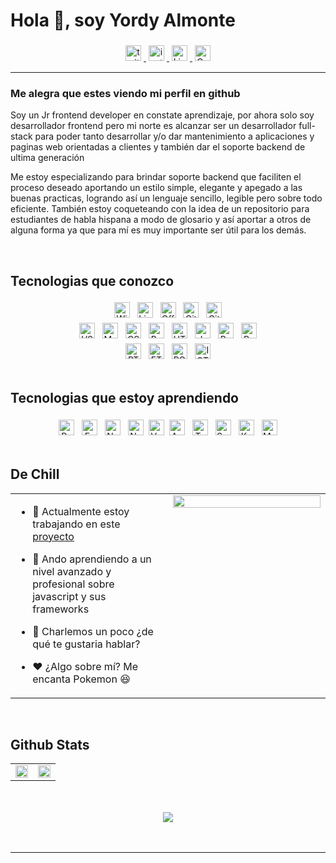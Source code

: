 # Hola 👋, soy Yordy Almonte


<div align="center">
<a href="https://twitter.com/https://twitter.com/yordyr06" target="_blank">
<img height="25" style="margin: 4px" src=https://img.shields.io/badge/twitter-%2300acee.svg?&style=for-the-badge&logo=twitter&logoColor=white alt='twitter'/>
</a>
<a href="https://instagram.com/https://www.instagram.com/yordyr06_/" target="_blank">
<img height="25" style="margin: 4px" src=https://img.shields.io/badge/Instagram-E4405F?style=for-the-badge&logo=instagram&logoColor=white alt='instagram'/>
</a>
<a href="https://linkedin.com/in/https://www.linkedin.com/in/yordy-almonte-5b0783231/" target="_blank">
<img height="25" style="margin: 4px" src="https://img.shields.io/badge/LinkedIn-0077B5?style=for-the-badge&logo=linkedin&logoColor=white" alt='LinkedIn'/>
</a>
<a href="https://www.codewars.com/users/dev_yordy" target="_blank">
<img height="25" style="margin: 4px" src="https://img.shields.io/badge/Codewars-B1361E?style=for-the-badge&logo=codewars&logoColor=grey" alt="Codewars"/>
</a>
</div>

-----------
### Me alegra que estes viendo mi perfil en github  
Soy un Jr frontend developer en constate aprendizaje, por ahora solo soy desarrollador frontend pero mi norte es alcanzar ser un desarrollador full-stack para poder tanto desarrollar y/o dar mantenimiento a aplicaciones y paginas web orientadas a clientes y también dar el soporte backend de ultima generación

Me estoy especializando para  brindar soporte backend que faciliten el proceso deseado aportando un estilo simple, elegante y apegado a las buenas practicas, logrando así un lenguaje sencillo, legible pero sobre todo eficiente. También estoy coqueteando con la idea de un repositorio para estudiantes de habla hispana a modo de glosario y así aportar a otros de alguna forma ya que para mí es muy importante ser útil para los demás.  
  

<br/>  


## Tecnologias que conozco  

<div align="center">

<div>
<img height="25" style="margin: 4px" src="https://img.shields.io/badge/Windows-0078D6?style=for-the-badge&logo=windows&logoColor=white" alt="Windows"/>  
<img height="25" style="margin: 4px" src="https://img.shields.io/badge/Linux-FCC624?style=for-the-badge&logo=linux&logoColor=black" alt="Linux"/>
<img height="25" style="margin: 4px" src="https://img.shields.io/badge/Microsoft_Office-D83B01?style=for-the-badge&logo=microsoft-office&logoColor=white" alt="Office"/>
<img height="25" style="margin: 4px" src="https://img.shields.io/badge/GIT-E44C30?style=for-the-badge&logo=git&logoColor=white" alt="Git"/>
<img height="25" style="margin: 4px" src="https://img.shields.io/badge/GitHub-100000?style=for-the-badge&logo=github&logoColor=white" alt="GitHub"/>
</div>

<div>
<img height="25" style="margin: 4px" src="https://img.shields.io/badge/Visual_Studio-5C2D91?style=for-the-badge&logo=visual%20studio&logoColor=white" alt="VS Code"/>
<img height="25" style="margin: 4px" src="https://img.shields.io/badge/Markdown-000000?style=for-the-badge&logo=markdown&logoColor=white" alt="Markdown"/>
<img height="25" style="margin: 4px" src="https://img.shields.io/badge/CSS3-1572B6?style=for-the-badge&logo=css3&logoColor=white" alt="CSS3"/>
<img height="25" style="margin: 4px" src="https://img.shields.io/badge/Bootstrap-563D7C?style=for-the-badge&logo=bootstrap&logoColor=white" alt="Bootstrap"/>
<img height="25" style="margin: 4px" src="https://img.shields.io/badge/HTML5-E34F26?style=for-the-badge&logo=html5&logoColor=white" alt="HTML"/>
<img height="25" style="margin: 4px" src="https://img.shields.io/badge/JavaScript-F7DF1E?style=for-the-badge&logo=javascript&logoColor=black" alt="JavaScript"/>
<img height="25" style="margin: 4px" src="https://img.shields.io/badge/React-20232A?style=for-the-badge&logo=react&logoColor=61DAFB" alt="React.js"/>
<img height="25" style="margin: 4px" src="https://img.shields.io/badge/Python-14354C?style=for-the-badge&logo=python&logoColor=white" alt="Python"/>
</div>

<div align="center">
<img height="25" style="margin: 4px" src="https://img.shields.io/badge/Bitcoin-000000?style=for-the-badge&logo=bitcoin&logoColor=white" alt="BTC"/>
<img height="25" style="margin: 4px" src="https://img.shields.io/badge/Ethereum-3C3C3D?style=for-the-badge&logo=Ethereum&logoColor=white" alt="ETH"/>
<img height="25" style="margin: 4px" src="https://img.shields.io/badge/polkadot-E6007A?style=for-the-badge&logo=polkadot&logoColor=000" alt="POT"/>
<img height="25" style="margin: 4px" src="https://img.shields.io/badge/iota-131F37?style=for-the-badge&logo=iota&logoColor=white" alt="IOTA"/>
</div>

</div>

<br/>  



## Tecnologias que estoy aprendiendo
<div align="center">
<img height="25" style="margin: 4px" src="https://img.shields.io/badge/PostgreSQL-316192?style=for-the-badge&logo=postgresql&logoColor=white" alt="PostgreSQL"/>
<img height="25" style="margin: 4px" src="https://img.shields.io/badge/Express.js-404D59?style=for-the-badge" alt="Express.js"/>
<img height="25" style="margin: 4px" src="https://img.shields.io/badge/Node.js-43853D?style=for-the-badge&logo=node.js&logoColor=white" alt="Node.js"/>
<img height="25" style="margin: 4px" src="https://img.shields.io/badge/Next-black?style=for-the-badge&logo=next.js&logoColor=white" alt="NextJS"/>
<img height="25" style= "magin: 4px" src="https://img.shields.io/badge/Vue.js-35495E?style=for-the-badge&logo=vue.js&logoColor=4FC08D" alt="Vue"/>
<img height="25" style="margin: 4px" src="https://img.shields.io/badge/Angular-DD0031?style=for-the-badge&logo=angular&logoColor=white" alt="Angular"/>
<img height="25" style="margin: 4px" src="https://img.shields.io/badge/TypeScript-007ACC?style=for-the-badge&logo=typescript&logoColor=white" alt="TypeScript"/>
<img height="25" style="margin: 4px" src="https://img.shields.io/badge/Swift-FA7343?style=for-the-badge&logo=swift&logoColor=white" alt="Swift"/>
<img height="25" style="margin: 4px" src="https://img.shields.io/badge/Kotlin-0095D5?&style=for-the-badge&logo=kotlin&logoColor=white" alt="Kotlin"/>
<img height="25" style="margin: 4px" src="https://img.shields.io/badge/MySQL-00000F?style=for-the-badge&logo=mysql&logoColor=white" alt="MySQL"/>
</div>

<br/>



## De Chill  
<table><tr><td valign="top" width="50%">

- 💼 Actualmente estoy trabajando en este [proyecto](https://github.com/Yordyr06/e-Commerce)  
  

- 🧪 Ando aprendiendo a un nivel avanzado y profesional sobre javascript y sus frameworks  
  

- 💬 Charlemos un poco ¿de qué te gustaria hablar?  
  

- ❤️ ¿Algo sobre mí? Me encanta Pokemon 😆


</td><td valign="top" width="50%">

<div align="right">
<img src="https://rishavanand.github.io/static/images/greetings.gif" align="right" style="width: 100%" />
</div>  


</td></tr></table>  

<br/>  


## Github Stats
<div align="center">
<table><tr><td valign="top" width="50%">

<div align="center"><img src="https://github-readme-stats.vercel.app/api?username=yordyr06&show_icons=true&count_private=true&hide_border=true" align="center" style="width: 100%" /></div>

</td><td valign="top" width="50%">

<div align="center"><img src="https://github-readme-stats.vercel.app/api/top-langs/?username=yordyr06&hide_border=true&layout=compact" align="center" style="width: 100%" /></div>

</td></tr></table>
</div>

<br/>  

  

<br/>  

<div align="center">
<img src="https://komarev.com/ghpvc/?username=yordyr06&&style=flat-square" align="center" />
</div>  
  

<br/>  


<br />

-----
